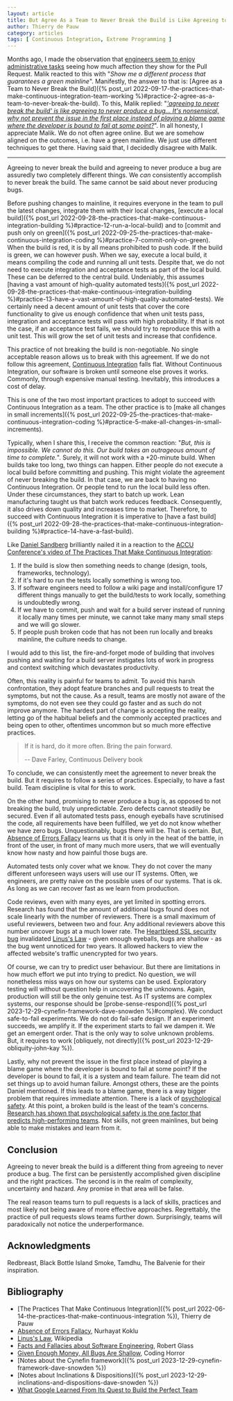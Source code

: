 ```yaml
---
layout: article
title: But Agree As a Team to Never Break the Build is Like Agreeing to Never Produce a Bug
author: Thierry de Pauw
category: articles
tags: [ Continuous Integration, Extreme Programming ]
---
```


Months ago, I made the observation that [engineers seem to enjoy administrative tasks](https://www.linkedin.com/posts/tdpauw_against-all-common-beliefs-i-start-to-think-activity-7049411800001339394-t2F-) seeing how much affection they show for the Pull Request. Malik reacted to this with "*Show me a different process that guarantees a green mainline*". Manifestly, the answer to that is: [Agree as a Team to Never Break the Build]({% post_url 2022-09-17-the-practices-that-make-continuous-integration-team-working %}#practice-2-agree-as-a-team-to-never-break-the-build). To this, Malik replied: "*['agreeing to never break the build' is like agreeing to never produce a bug... It's nonsensical, why not prevent the issue in the first place instead of playing a blame game where the developer is bound to fail at some point?](https://www.linkedin.com/feed/update/urn:li:activity:7049411800001339394?commentUrn=urn%3Ali%3Acomment%3A%28activity%3A7049411800001339394%2C7049436590376394753%29&replyUrn=urn%3Ali%3Acomment%3A%28activity%3A7049411800001339394%2C7050175525402615809%29&dashCommentUrn=urn%3Ali%3Afsd_comment%3A%287049436590376394753%2Curn%3Ali%3Aactivity%3A7049411800001339394%29&dashReplyUrn=urn%3Ali%3Afsd_comment%3A%287050175525402615809%2Curn%3Ali%3Aactivity%3A7049411800001339394%29)*". In all honesty, I appreciate Malik. We do not often agree online. But we are somehow aligned on the outcomes, i.e. have a green mainline. We just use different techniques to get there. Having said that, I decidedly disagree with Malik.

---

Agreeing to never break the build and agreeing to never produce a bug are assuredly two completely different things. We *can* consistently accomplish to never break the build. The same cannot be said about never producing bugs.

Before pushing changes to mainline, it requires everyone in the team to pull the latest changes, integrate them with their local changes, [execute a local build]({% post_url 2022-09-28-the-practices-that-make-continuous-integration-building %}#practice-12-run-a-local-build) and to [commit and push only on green]({% post_url 2022-09-25-the-practices-that-make-continuous-integration-coding %}#practice-7-commit-only-on-green). When the build is red, it is by all means prohibited to push code. If the build is green, we can however push. When we say, execute a local build, it means compiling the code and running all unit tests. Despite that, we do not need to execute integration and acceptance tests as part of the local build. These can be deferred to the central build. Undeniably, this assumes [having a vast amount of high-quality automated tests]({% post_url 2022-09-28-the-practices-that-make-continuous-integration-building %}#practice-13-have-a-vast-amount-of-high-quality-automated-tests). We certainly need a decent amount of unit tests that cover the core functionality to give us enough confidence that when unit tests pass, integration and acceptance tests will pass with high probability. If that is not the case, if an acceptance test fails, we should try to reproduce this with a unit test. This will grow the set of unit tests and increase that confidence.

This practice of not breaking the build is non-negotiable. No single acceptable reason allows us to break with this agreement. If we do not follow this agreement, [Continuous Integration](https://martinfowler.com/articles/originalContinuousIntegration.html) falls flat. Without Continuous Integration, our software is broken until someone else proves it works. Commonly, through expensive manual testing. Inevitably, this introduces a cost of delay.

This is one of the two most important practices to adopt to succeed with Continuous Integration as a team. The other practice is to [make all changes in small increments]({% post_url 2022-09-25-the-practices-that-make-continuous-integration-coding %}#practice-5-make-all-changes-in-small-increments).

Typically, when I share this, I receive the common reaction: "*But, this is impossible. We cannot do this. Our build takes an outrageous amount of time to complete.*". Surely, it will not work with a +20-minute build. When builds take too long, two things can happen. Either people do not execute a local build before committing and pushing. This might violate the agreement of never breaking the build. In that case, we are back to having no Continuous Integration. Or people tend to run the local build less often. Under these circumstances, they start to batch up work. Lean manufacturing taught us that batch work reduces feedback. Consequently, it also drives down quality and increases time to market. Therefore, to succeed with Continuous Integration it is imperative to [have a fast build]({% post_url 2022-09-28-the-practices-that-make-continuous-integration-building %}#practice-14-have-a-fast-build).

Like [Daniel Sandberg](https://www.youtube.com/channel/UCtk6SnXE64MiIWy0HlFsHIw) brilliantly nailed it in a reaction to the [ACCU Conference's video of The Practices That Make Continuous Integration](https://www.youtube.com/watch?v=G3PZo70KcSA):

1. If the build is slow then something needs to change (design, tools, frameworks, technology).
2. If it's hard to run the tests locally something is wrong too.
3. If software engineers need to follow a wiki page and install/configure 17 different things manually to get the build/tests to work locally, something is undoubtedly wrong.
4. If we have to commit, push and wait for a build server instead of running it locally many times per minute, we cannot take many many small steps and we will go slower.
5. If people push broken code that has not been run locally and breaks mainline, the culture needs to change.

I would add to this list, the fire-and-forget mode of building that involves pushing and waiting for a build server instigates lots of work in progress and context switching which devastates productivity.

Often, this reality is painful for teams to admit. To avoid this harsh confrontation, they adopt feature branches and pull requests to treat the symptoms, but not the cause. As a result, teams are mostly not aware of the symptoms, do not even see they could go faster and as such do not improve anymore. The hardest part of change is accepting the reality, letting go of the habitual beliefs and the commonly accepted practices and being open to other, oftentimes uncommon but so much more effective practices.

> If it is hard, do it more often. Bring the pain forward.
>
> -- Dave Farley, Continuous Delivery book

To conclude, we can consistently meet the agreement to never break the build. But it requires to follow a series of practices. Especially, to have a fast build. Team discipline is vital for this to work.

On the other hand, promising to never produce a bug is, as opposed to not breaking the build, truly unpredictable. Zero defects cannot steadily be secured. Even if all automated tests pass, enough eyeballs have scrutinised the code, all requirements have been fulfilled, we yet do not know whether we have zero bugs. Unquestionably, bugs there will be. That is certain. But, [Absence of Errors Fallacy](https://nurhayatkoklu.medium.com/the-absence-of-errors-fallacy-embracing-comprehensive-software-testing-with-a-smile-176e331c386d) learns us that it is only in the heat of the battle, in front of the user, in front of many much more users, that we will eventually know how nasty and how painful those bugs are.

Automated tests only cover what we know. They do not cover the many different unforeseen ways users will use our IT systems. Often, we engineers, are pretty naive on the possible uses of our systems. That is ok. As long as we can recover fast as we learn from production.

Code reviews, even with many eyes, are yet limited in spotting errors. Research has found that the amount of additional bugs found does not scale linearly with the number of reviewers. There is a small maximum of useful reviewers, between two and four. Any additional reviewers above this number uncover bugs at a much lower rate. The [Heartbleed SSL security bug](https://en.wikipedia.org/wiki/Heartbleed) invalidated [Linus's Law](https://en.wikipedia.org/wiki/Linus%27s_law) - given enough eyeballs, bugs are shallow - as the bug went unnoticed for two years. It allowed hackers to view the affected website's traffic unencrypted for two years.

Of course, we can try to predict user behaviour. But there are limitations in how much effort we put into trying to predict. No question, we will nonetheless miss ways on how our systems can be used. Exploratory testing will without question help in uncovering the unknowns. Again, production will still be the only genuine test. As IT systems are complex systems, our response should be [probe-sense-respond]({% post_url 2023-12-29-cynefin-framework-dave-snowden %}#complex). We conduct safe-to-fail experiments. We do not do fail-safe design. If an experiment succeeds, we amplify it. If the experiment starts to fail we dampen it. We get an emergent order. That is the only way to solve unknown problems. But, it requires to work [obliquely, not directly]({% post_url 2023-12-29-obliquity-john-kay %}).

Lastly, why not prevent the issue in the first place instead of playing a blame game where the developer is bound to fail at some point? If the developer is bound to fail, it is a system and team failure. The team did not set things up to avoid human failure. Amongst others, these are the points Daniel mentioned. If this leads to a blame game, there is a way bigger problem that requires immediate attention. There is a lack of [psychological safety](https://en.wikipedia.org/wiki/Psychological_safety). At this point, a broken build is the least of the team's concerns. [Research has shown that psychological safety is the one factor that predicts high-performing teams](https://www.nytimes.com/2016/02/28/magazine/what-google-learned-from-its-quest-to-build-the-perfect-team.html). Not skills, not green mainlines, but being able to make mistakes and learn from it.

## Conclusion

Agreeing to never break the build is a different thing from agreeing to never produce a bug. The first can be persistently accomplished given discipline and the right practices. The second is in the realm of complexity, uncertainty and hazard. Any promise in that area will be false.

The real reason teams turn to pull requests is a lack of skills, practices and most likely not being aware of more effective approaches. Regrettably, the practice of pull requests slows teams further down. Surprisingly, teams will paradoxically not notice the underperformance.

## Acknowledgments

Redbreast, Black Bottle Island Smoke, Tamdhu, The Balvenie for their inspiration.

## Bibliography

- [The Practices That Make Continuous Integration]({% post_url 2022-06-14-the-practices-that-make-continuous-integration %}), Thierry de Pauw
- [Absence of Errors Fallacy](https://nurhayatkoklu.medium.com/the-absence-of-errors-fallacy-embracing-comprehensive-software-testing-with-a-smile-176e331c386d), Nurhayat Koklu
- [Linus's Law](https://en.wikipedia.org/wiki/Linus%27s_law), Wikipedia
- [Facts and Fallacies about Software Engineering](https://www.goodreads.com/book/show/83792.Facts_and_Fallacies_of_Software_Engineering), Robert Glass
- [Given Enough Money, All Bugs Are Shallow](https://blog.codinghorror.com/given-enough-money-all-bugs-are-shallow/), Coding Horror
- [Notes about the Cynefin framework]({% post_url 2023-12-29-cynefin-framework-dave-snowden %})
- [Notes about Inclinations & Dispositions]({% post_url 2023-12-29-inclinations-and-dispositions-dave-snowden %})
- [What Google Learned From Its Quest to Build the Perfect Team](https://www.nytimes.com/2016/02/28/magazine/what-google-learned-from-its-quest-to-build-the-perfect-team.html)
